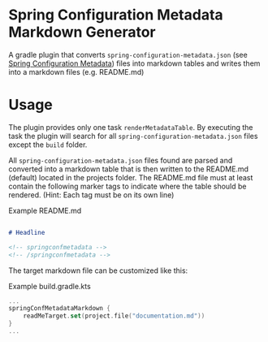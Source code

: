 # Spring Configuration Metadata Markdown Generator

A gradle plugin that converts `spring-configuration-metadata.json` (see [Spring Configuration Metadata](https://docs.spring.io/spring-boot/docs/current/reference/html/configuration-metadata.html)) files into markdown tables 
and writes them into a markdown files (e.g. README.md)

# Usage

The plugin provides only one task `renderMetadataTable`. 
By executing the task the plugin will search for all `spring-configuration-metadata.json` files except the `build` folder.

All `spring-configuration-metadata.json` files found are parsed and converted into a markdown table that is then written to the 
README.md (default) located in the projects folder. The README.md file must at least contain the following marker tags to indicate
where the table should be rendered. (Hint: Each tag must be on its own line)

Example README.md
```markdown

# Headline

<!-- springconfmetadata -->
<!-- /springconfmetadata -->

```

The target markdown file can be customized like this:

Example build.gradle.kts
```kotlin
...
springConfMetadataMarkdown {
    readMeTarget.set(project.file("documentation.md"))
}
...
```




